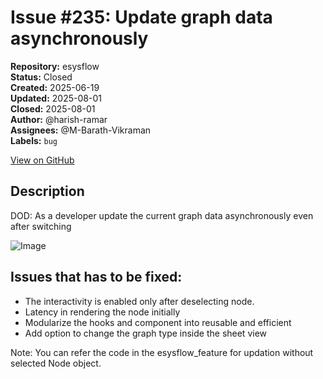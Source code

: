# Issue #235: Update graph data asynchronously

**Repository:** esysflow  
**Status:** Closed  
**Created:** 2025-06-19  
**Updated:** 2025-08-01  
**Closed:** 2025-08-01  
**Author:** @harish-ramar  
**Assignees:** @M-Barath-Vikraman  
**Labels:** `bug`  

[View on GitHub](https://github.com/Simtestlab/esysflow/issues/235)

## Description

DOD: As a developer update the current graph data asynchronously even after switching

![Image](https://github.com/user-attachments/assets/bf1ada0c-c207-4c8e-ad71-3e625f88d6c8)

## Issues that has to be fixed:
- The interactivity is enabled only after deselecting node.
- Latency in rendering the node initially
- Modularize the hooks and component into reusable and efficient
- Add option to change the graph type inside the sheet view

Note:
You can refer the code in the esysflow_feature for updation without selected Node object.